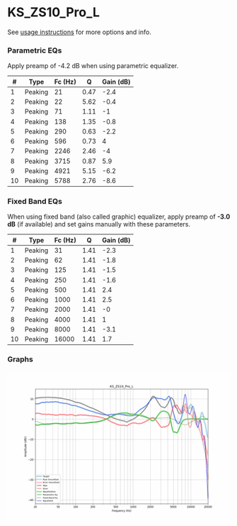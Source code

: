 # KS_ZS10_Pro_L
See [usage instructions](https://github.com/jaakkopasanen/AutoEq#usage) for more options and info.

### Parametric EQs
Apply preamp of -4.2 dB when using parametric equalizer.

|   # | Type    |   Fc (Hz) |    Q |   Gain (dB) |
|-----|---------|-----------|------|-------------|
|   1 | Peaking |        21 | 0.47 |        -2.4 |
|   2 | Peaking |        22 | 5.62 |        -0.4 |
|   3 | Peaking |        71 | 1.11 |        -1   |
|   4 | Peaking |       138 | 1.35 |        -0.8 |
|   5 | Peaking |       290 | 0.63 |        -2.2 |
|   6 | Peaking |       596 | 0.73 |         4   |
|   7 | Peaking |      2246 | 2.46 |        -4   |
|   8 | Peaking |      3715 | 0.87 |         5.9 |
|   9 | Peaking |      4921 | 5.15 |        -6.2 |
|  10 | Peaking |      5788 | 2.76 |        -8.6 |

### Fixed Band EQs
When using fixed band (also called graphic) equalizer, apply preamp of **-3.0 dB** (if available) and set gains manually with these parameters.

|   # | Type    |   Fc (Hz) |    Q |   Gain (dB) |
|-----|---------|-----------|------|-------------|
|   1 | Peaking |        31 | 1.41 |        -2.3 |
|   2 | Peaking |        62 | 1.41 |        -1.8 |
|   3 | Peaking |       125 | 1.41 |        -1.5 |
|   4 | Peaking |       250 | 1.41 |        -1.6 |
|   5 | Peaking |       500 | 1.41 |         2.4 |
|   6 | Peaking |      1000 | 1.41 |         2.5 |
|   7 | Peaking |      2000 | 1.41 |        -0   |
|   8 | Peaking |      4000 | 1.41 |         1   |
|   9 | Peaking |      8000 | 1.41 |        -3.1 |
|  10 | Peaking |     16000 | 1.41 |         1.7 |

### Graphs
![](./KS_ZS10_Pro_L.png)

